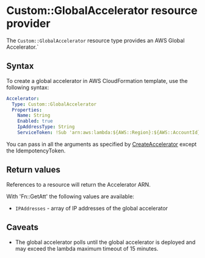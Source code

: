 # Custom::GlobalAccelerator resource provider
The `Custom::GlobalAccelerator` resource type provides an AWS Global Accelerator.`

## Syntax
To create a global accelerator in AWS CloudFormation template, use the following syntax:

```yaml
Accelerator:
  Type: Custom::GlobalAccelerator
  Properties:
    Name: String
    Enabled: true
    IpAddressType: String
    ServiceToken: !Sub 'arn:aws:lambda:${AWS::Region}:${AWS::AccountId}:function:cfn-global-accelerator-provider'
```

You can pass in all the arguments as specified by [CreateAccelerator](https://docs.aws.amazon.com/global-accelerator/latest/api/API_CreateAccelerator.html) except the IdempotencyToken.

## Return values
References to a resource will return the Accelerator ARN.

With 'Fn::GetAtt' the following values are available:

- `IPAddresses` - array of IP addresses of the global accelerator

## Caveats
- The global accelerator polls until the global accelerator is deployed and may exceed the lambda maximum timeout of 15 minutes.
